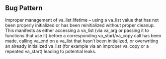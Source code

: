 ## Bug Pattern

Improper management of va_list lifetime – using a va_list value that has not been properly initialized or has been reinitialized without proper cleanup. This manifests as either accessing a va_list (via va_arg or passing it to functions that use it) before a corresponding va_start/va_copy call has been made, calling va_end on a va_list that hasn’t been initialized, or overwriting an already initialized va_list (for example via an improper va_copy or a repeated va_start) leading to potential leaks.